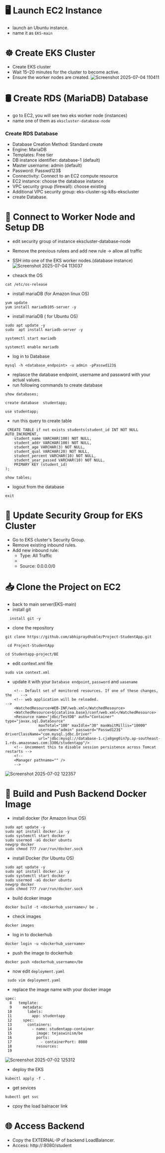 # 🖥️  Launch EC2 Instance
- launch an Ubuntu instance.
- name it as ``EKS-main``
# ☸️  Create EKS Cluster
- Create EKS cluster
- Wait 15–20 minutes for the cluster to become active.
- Ensure the worker nodes are created.
![Screenshot 2025-07-04 110411](https://github.com/user-attachments/assets/075589c8-f40c-4060-a316-747db4b375f4)

# 🛢️  Create RDS (MariaDB) Database
- go to EC2, you will see two  eks worker node (instances)
- name one of them as ``ekscluster-database-node``

### Create RDS Database
- Database Creation Method: Standard create
- Engine: MariaDB
- Templates: Free tier
- DB instance identifier: database-1 (default)
- Master username: admin (default)
- Password: Passwd123$
- Connectivity: Connect to an EC2 compute resource
- EC2 instance: choose the database instance
- VPC security group (firewall): choose existing 
- Additional VPC security group: eks-cluster-sg-k8s-ekscluster
- create Database.
# 🔌 Connect to Worker Node and Setup DB
- edit security group of instance ekscluster-database-node
- Remove the previous rulees and add new rule -> allow all traffic
- SSH into one of the EKS worker nodes.(database instance)
![Screenshot 2025-07-04 113037](https://github.com/user-attachments/assets/c9619859-5bb1-491a-b2c0-cefed4bc7dad)


- cheack the OS
```
cat /etc/os-release
```
- install mariaDB (for Amazon linux OS)
```
yum update
yum install mariadb105-server -y
```
- install mariaDB ( for Ubuntu OS)
```
sudo apt update -y
sudo  apt install mariadb-server -y
```
```
systemctl start mariadb
```
```
systemctl enable mariadb
```
- log in to Database
```
mysql -h <database_endpoint> -u admin -pPasswd123$
```
- replasce the database endpoint, username and password with your actual values.
- run following commands to create database
```
show databases;
```
```
create database  studentapp;
```
```
use studentapp;
```
- run this query to create table
```
 CREATE TABLE if not exists students(student_id INT NOT NULL AUTO_INCREMENT,  
	student_name VARCHAR(100) NOT NULL,  
	student_addr VARCHAR(100) NOT NULL,   
	student_age VARCHAR(3) NOT NULL,      
	student_qual VARCHAR(20) NOT NULL,     
	student_percent VARCHAR(10) NOT NULL,   
	student_year_passed VARCHAR(10) NOT NULL,  
	PRIMARY KEY (student_id)  
);
```
```
show tables;
```
- logout from the database
```
exit
```
# 🔐  Update Security Group for EKS Cluster
- Go to EKS cluster's Security Group.
- Remove existing inbound rules.
- Add new inbound rule:
   - Type: All Traffic
   - 
   - Source: 0.0.0.0/0
# 📥 Clone the Project on EC2
- back to main server(EKS-main)
- install git
```
  install git -y
```
- clone the repository
```
git clone https://github.com/abhipraydhoble/Project-StudentApp.git
```
```
 cd Project-StudentApp
```
```
cd Studentapp-project/BE
```
- edit context.xml file
```
sudo vim context.xml
```
- update it with your ``Database endpoint``, ``password`` and ``uasename``
```
    <!-- Default set of monitored resources. If one of these changes, the    -->
    <!-- web application will be reloaded.                                   -->
    <WatchedResource>WEB-INF/web.xml</WatchedResource>
    <WatchedResource>${catalina.base}/conf/web.xml</WatchedResource>
    <Resource name="jdbc/TestDB" auth="Container" type="javax.sql.DataSource"
               maxTotal="100" maxIdle="30" maxWaitMillis="10000"
               username="admin" password="Passwd123$" driverClassName="com.mysql.jdbc.Driver"
               url="jdbc:mysql://database-1.cja8geg0in7p.ap-southeast-1.rds.amazonaws.com:3306/studentapp"/>
    <!-- Uncomment this to disable session persistence across Tomcat restarts -->
    <!--
    <Manager pathname="" />
    -->
```
![Screenshot 2025-07-02 122357](https://github.com/user-attachments/assets/7b99748b-b066-4d90-af00-9fd3557f4afe)

# 🐳  Build and Push Backend Docker Image
- install docker (for Amazon linux OS)
```
sudo apt update -y
sudo apt install docker.io -y
sudo systemctl start docker
sudo usermod -aG docker ubuntu
newgrp docker
sudo chmod 777 /var/run/docker.sock
```
- install Docker (for Ubuntu OS)
```
sudo apt update -y
sudo apt install docker.io -y
sudo systemctl start docker
sudo usermod -aG docker ubuntu
newgrp docker
sudo chmod 777 /var/run/docker.sock
```
- build dcoker image
```
docker build -t <dockerhub_username>/ be .
```
- check images
```
docker images
```
- log in to dockerhub
```
docker login -u <dockerhub_username>
```
- push the image to dockerhub
```
docker push <dockerhub_username>/be
```
- now edit ``deployment.yaml``
```
 sudo vim deployment.yaml
```
- replace the image name with your docker image 
```
spec:
  8   template:
  9     metadata:
 10       labels:
 11         app: studentapp
 12     spec:
 13       containers:
 14         - name: studentapp-container
 15           image: tejaswinism/be
 16           ports:
 17             - containerPort: 8080
 18           resources:
 19           
 ```
![Screenshot 2025-07-02 125312](https://github.com/user-attachments/assets/b467f94e-4ed5-4df1-a1cf-bf4d2ea10468)

- deploy the EKS
```
kubectl apply -f .
```
- get sevices
```
kubectl get svc
```
- cpoy the load balnacer link
# 🌐  Access Backend
- Copy the EXTERNAL-IP of backend LoadBalancer.
- Access: http://<svc-lb-link>:8080/student





